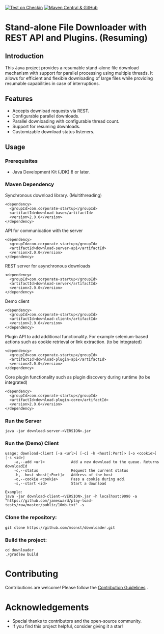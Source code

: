 [![Test on Checkin](https://github.com/msonst/downloader/actions/workflows/test.yml/badge.svg)](https://github.com/msonst/downloade-server/actions/workflows/test.yml) 
[![Maven Central & GitHub](https://github.com/msonst/downloader/actions/workflows/publish.yml/badge.svg?branch=main&event=push)](https://github.com/msonst/downloader/actions/workflows/publish.yml)
# Stand-alone File Downloader with REST API and Plugins. (Resuming)

## Introduction

This Java project provides a resumable stand-alone file download mechanism with support for parallel processing using multiple threads. It allows for efficient and flexible downloading of large files while providing resumable capabilities in case of interruptions.

## Features

- Accepts download requests via REST.
- Configurable parallel downloads.
- Parallel downloading with configurable thread count.
- Support for resuming downloads.
- Customizable download status listeners.

## Usage

### Prerequisites

- Java Development Kit (JDK) 8 or later.

### Maven Dependency

Synchronous download library. (Multithreading)

	<dependency>
	  <groupId>com.corporate-startup</groupId>
	  <artifactId>download-base</artifactId>
	  <version>2.0.0</version>
	</dependency>	

API for communication with the server
	
	<dependency>
	  <groupId>com.corporate-startup</groupId>
	  <artifactId>download-server-api</artifactId>
	  <version>2.0.0</version>
	</dependency>	

REST server for asynchronous downloads

	<dependency>
	  <groupId>com.corporate-startup</groupId>
	  <artifactId>download-server</artifactId>
	  <version>2.0.0</version>
	</dependency>	
	
Demo client
	
	<dependency>
	  <groupId>com.corporate-startup</groupId>
	  <artifactId>download-client</artifactId>
	  <version>2.0.0</version>
	</dependency>

Plugin API to add additional functionality. For example selenium-based actions such as cookie retrieval or link extraction. (to be integrated)

	<dependency>
	  <groupId>com.corporate-startup</groupId>
	  <artifactId>download-plugin-api</artifactId>
	  <version>2.0.0</version>
	</dependency>	

Core plugin functionality such as plugin discovery during runtime (to be integrated)

	<dependency>
	  <groupId>com.corporate-startup</groupId>
	  <artifactId>download-plugin-core</artifactId>
	  <version>2.0.0</version>
	</dependency>

### Run the Server

	java -jar download-server-<VERSION>.jar
	
### Run the (Demo) Client

	usage: download-client [-a <url>] [-c] -h <host[:Port]> [-o <cookie>] [-s <id>]
		-a,--add <url>            Add a new download to the queue. Returns downloadId
		-c,--status               Request the current status
		-h,--host <host[:Port]>   Address of the host
		-o,--cookie <cookie>      Pass a cookie during add.
		-s,--start <id>           Start a download
	
	Example: 
	java -jar download-client-<VERSION>.jar -h localhost:9090 -a "https://github.com/jamesward/play-load-tests/raw/master/public/10mb.txt" -s


### Clone the repository:
	
	git clone https://github.com/msonst/downloader.git
   
### Build the project:

	cd downloader
	./gradlew build

# Contributing
Contributions are welcome! Please follow the [Contribution Guidelines](https://github.com/msonst/downloade-server/blob/main/CONTRIBUTING.md) .

# Acknowledgements

*   Special thanks to contributors and the open-source community.
*	If you find this project helpful, consider giving it a star!
